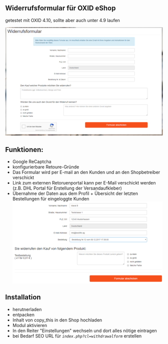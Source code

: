 ## Widerrufsformular für OXID eShop
getestet mit OXID 4.10, sollte aber auch unter 4.9 laufen

![](image.png)

## Funktionen:
- Google ReCaptcha
- konfigurierbare Retoure-Gründe
- Das Formular wird per E-mail an den Kunden und an den Shopbetreiber verschickt
- Link zum externen Retoruenportal kann per E-Mail verschickt werden (z.B. DHL Portal für Erstellung der Versandaufkleber)
- Übernahme der Daten aus dem Profil + Übersicht der letzten Bestellungen für eingeloggte Kunden
![](screenshot-logged-in.png)

## Installation
- herutnerladen
- entpacken
- Inhalt von copy_this in den Shop hochladen
- Modul aktivieren
- In den Reiter "Einstellungen" wechseln und dort alles nötige eintragen
- bei Bedarf SEO URL für *``index.php?cl=withdrawalform``* erstellen

